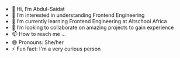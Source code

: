 - 👋 Hi, I’m Abdul-Saidat
- 👀 I’m interested in understanding Frontend Engineering
- 🌱 I’m currently learning Frontend Engineering at Altschool Africa
- 💞️ I’m looking to collaborate on amazing projects to gain experience
- 📫 How to reach me ...
- 😄 Pronouns: She/her
- ⚡ Fun fact: I'm a very curious person 

<!---
Abdul-Saidat/Abdul-Saidat is a ✨ special ✨ repository because its `README.md` (this file) appears on your GitHub profile.
You can click the Preview link to take a look at your changes.
--->
